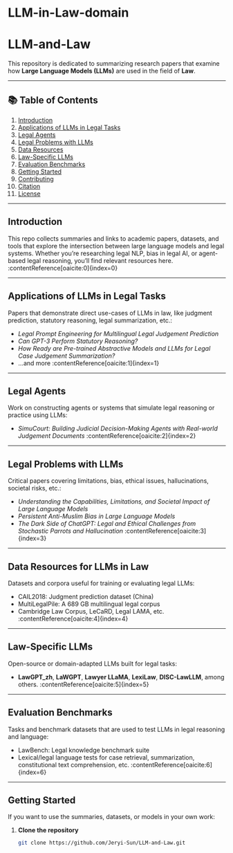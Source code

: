 # LLM-in-Law-domain


# LLM-and-Law

This repository is dedicated to summarizing research papers that examine how **Large Language Models (LLMs)** are used in the field of **Law**.

---

## 📚 Table of Contents

1. [Introduction](#introduction)  
2. [Applications of LLMs in Legal Tasks](#applications-of-llms-in-legal-tasks)  
3. [Legal Agents](#legal-agents)  
4. [Legal Problems with LLMs](#legal-problems-with-llms)  
5. [Data Resources](#data-resources-for-llms-in-law)  
6. [Law-Specific LLMs](#law-specific-llms)  
7. [Evaluation Benchmarks](#evaluation-benchmarks)  
8. [Getting Started](#getting-started)  
9. [Contributing](#contributing)  
10. [Citation](#citation)  
11. [License](#license)

---

## Introduction

This repo collects summaries and links to academic papers, datasets, and tools that explore the intersection between large language models and legal systems. Whether you’re researching legal NLP, bias in legal AI, or agent-based legal reasoning, you’ll find relevant resources here. :contentReference[oaicite:0]{index=0}

---

## Applications of LLMs in Legal Tasks

Papers that demonstrate direct use-cases of LLMs in law, like judgment prediction, statutory reasoning, legal summarization, etc.:  
- *Legal Prompt Engineering for Multilingual Legal Judgement Prediction*  
- *Can GPT-3 Perform Statutory Reasoning?*  
- *How Ready are Pre-trained Abstractive Models and LLMs for Legal Case Judgement Summarization?*  
- …and more :contentReference[oaicite:1]{index=1}

---

## Legal Agents

Work on constructing agents or systems that simulate legal reasoning or practice using LLMs:  
- *SimuCourt: Building Judicial Decision-Making Agents with Real-world Judgement Documents* :contentReference[oaicite:2]{index=2}

---

## Legal Problems with LLMs

Critical papers covering limitations, bias, ethical issues, hallucinations, societal risks, etc.:  
- *Understanding the Capabilities, Limitations, and Societal Impact of Large Language Models*  
- *Persistent Anti-Muslim Bias in Large Language Models*  
- *The Dark Side of ChatGPT: Legal and Ethical Challenges from Stochastic Parrots and Hallucination* :contentReference[oaicite:3]{index=3}

---

## Data Resources for LLMs in Law

Datasets and corpora useful for training or evaluating legal LLMs:  
- CAIL2018: Judgment prediction dataset (China)  
- MultiLegalPile: A 689 GB multilingual legal corpus  
- Cambridge Law Corpus, LeCaRD, Legal LAMA, etc. :contentReference[oaicite:4]{index=4}

---

## Law-Specific LLMs

Open-source or domain-adapted LLMs built for legal tasks:  
- **LawGPT_zh**, **LaWGPT**, **Lawyer LLaMA**, **LexiLaw**, **DISC-LawLLM**, among others. :contentReference[oaicite:5]{index=5}

---

## Evaluation Benchmarks

Tasks and benchmark datasets that are used to test LLMs in legal reasoning and language:  
- LawBench: Legal knowledge benchmark suite  
- Lexical/legal language tests for case retrieval, summarization, constitutional text comprehension, etc. :contentReference[oaicite:6]{index=6}

---

## Getting Started

If you want to use the summaries, datasets, or models in your own work:

1. **Clone the repository**  
   ```bash
   git clone https://github.com/Jeryi-Sun/LLM-and-Law.git
